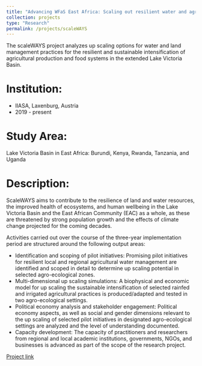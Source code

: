 ```yaml
---
title: "Advancing WFaS East Africa: Scaling out resilient water and agricultural systems (scaleWAYS)"
collection: projects
type: "Research"
permalink: /projects/scaleWAYS
---
```


The scaleWAYS project analyzes up scaling options for water and land management practices for the resilient and sustainable intensification of agricultural production and food systems in the extended Lake Victoria Basin.

Institution:
===============
* IIASA, Laxenburg, Austria
* 2019 - present

Study Area:
====================
Lake Victoria Basin in East Africa: Burundi, Kenya, Rwanda, Tanzania, and Uganda

Description:
=======================
ScaleWAYS aims to contribute to the resilience of land and water resources, the improved health of ecosystems, and human wellbeing in the Lake Victoria Basin and the East African Community (EAC) as a whole, as these are threatened by strong population growth and the effects of climate change projected for the coming decades.

Activities carried out over the course of the three-year implementation period are structured around the following output areas:

* Identification and scoping of pilot initiatives: Promising pilot initiatives for resilient local and regional agricultural water management are identified and scoped in detail to determine up scaling potential in selected agro-ecological zones. 
* Multi-dimensional up scaling simulations: A biophysical and economic model for up scaling the sustainable intensification of selected rainfed and irrigated agricultural practices is produced/adapted and tested in two agro-ecological settings.
* Political economy analysis and stakeholder engagement: Political economy aspects, as well as social and gender dimensions relevant to the up scaling of selected pilot initiatives in designated agro-ecological settings are analyzed and the level of understanding documented.
* Capacity development: The capacity of practitioners and researchers from regional and local academic institutions, governments, NGOs, and businesses is advanced as part of the scope of the research project. 
 
[Project link](http://www.iiasa.ac.at/web/home/research/researchPrograms/water/WFaS_East_Africa.html)
